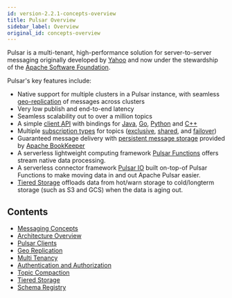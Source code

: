 ```yaml
---
id: version-2.2.1-concepts-overview
title: Pulsar Overview
sidebar_label: Overview
original_id: concepts-overview
---
```


Pulsar is a multi-tenant, high-performance solution for server-to-server messaging originally developed by [Yahoo](http://yahoo.github.io/) and now under the stewardship of the [Apache Software Foundation](https://www.apache.org/).

Pulsar's key features include:

* Native support for multiple clusters in a Pulsar instance, with seamless [geo-replication](administration-geo.md) of messages across clusters
* Very low publish and end-to-end latency
* Seamless scalability out to over a million topics
* A simple [client API](concepts-clients.md) with bindings for [Java](client-libraries-java.md), [Go](client-libraries-go.md), [Python](client-libraries-python.md) and [C++](client-libraries-cpp.md)
* Multiple [subscription types](concepts-messaging.md#subscription-types) for topics ([exclusive](concepts-messaging.md#exclusive), [shared](concepts-messaging.md#shared), and [failover](concepts-messaging.md#failover))
* Guaranteed message delivery with [persistent message storage](concepts-architecture-overview.md#persistent-storage) provided by [Apache BookKeeper](http://bookkeeper.apache.org/)
* A serverless lightweight computing framework [Pulsar Functions](functions-overview.md) offers stream native data processing.
* A serverless connector framework [Pulsar IO](io-overview.md) built on-top-of Pulsar Functions to make moving data in and out Apache Pulsar easier.
* [Tiered Storage](concepts-tiered-storage.md) offloads data from hot/warn storage to cold/longterm storage (such as S3 and GCS) when the data is aging out.

## Contents

- [Messaging Concepts](concepts-messaging.md)
- [Architecture Overview](concepts-architecture-overview.md)
- [Pulsar Clients](concepts-clients.md)
- [Geo Replication](concepts-replication.md)
- [Multi Tenancy](concepts-multi-tenancy.md)
- [Authentication and Authorization](concepts-authentication.md)
- [Topic Compaction](concepts-topic-compaction.md)
- [Tiered Storage](concepts-tiered-storage.md)
- [Schema Registry](concepts-schema-registry.md)

